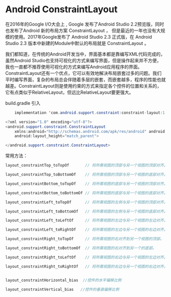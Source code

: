 # Android ConstraintLayout 

在2016年的Google I/O大会上 , Google 发布了Android Studio 2.2预览版，同时也发布了Android 新的布局方案 ConstraintLayout ， 但是最近的一年也没有大规模的使用。2017年Google发布了 Android Studio 2.3 正式版，在 Android Studio 2.3 版本中新建的Module中默认的布局就是 ConstraintLayout 。

 我们都知道，在传统的Android开发当中，界面基本都是靠编写XML代码完成的，虽然Android Studio也支持可视化的方式来编写界面，但是操作起来并不方便，我也一直都不推荐使用可视化的方式来编写Android应用程序的界面。
ConstraintLayout还有一个优点，它可以有效地解决布局嵌套过多的问题。我们平时编写界面，复杂的布局总会伴随着多层的嵌套，而嵌套越多，程序的性能也就越差。ConstraintLayout则是使用约束的方式来指定各个控件的位置和关系的，它有点类似于RelativeLayout，但远比RelativeLayout要更强大。

build.gradle 引入

```java
    implementation 'com.android.support.constraint:constraint-layout:1.1.0'
```
```java
<?xml version="1.0" encoding="utf-8"?>
<android.support.constraint.ConstraintLayout
    xmlns:android="http://schemas.android.com/apk/res/android" android:layout_width="match_parent"
    android:layout_height="match_parent">

</android.support.constraint.ConstraintLayout>
```
常用方法：

```java
layout_constraintTop_toTopOf       // 将所需视图的顶部与另一个视图的顶部对齐。 

layout_constraintTop_toBottomOf    // 将所需视图的顶部与另一个视图的底部对齐。 

layout_constraintBottom_toTopOf    // 将所需视图的底部与另一个视图的顶部对齐。 

layout_constraintBottom_toBottomOf // 将所需视图的底部与另一个视图的底部对齐。 

layout_constraintLeft_toTopOf      // 将所需视图的左侧与另一个视图的顶部对齐。 

layout_constraintLeft_toBottomOf   // 将所需视图的左侧与另一个视图的底部对齐。 

layout_constraintLeft_toLeftOf     // 将所需视图的左边与另一个视图的左边对齐。 

layout_constraintLeft_toRightOf    // 将所需视图的左边与另一个视图的右边对齐。 

layout_constraintRight_toTopOf     // 将所需视图的右对齐到另一个视图的顶部。

layout_constraintRight_toBottomOf  // 将所需视图的右对齐到另一个的底部。

layout_constraintRight_toLeftOf    // 将所需视图的右边与另一个视图的左边对齐。

layout_constraintRight_toRightOf   // 将所需视图的右边与另一个视图的右边对齐。


layout_constraintHorizontal_bias  //控件的水平偏移比例

layout_constraintVertical_bias   //控件的垂直偏移比例
```

